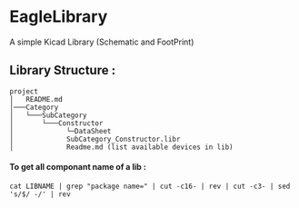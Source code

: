 # EagleLibrary

A simple Kicad Library (Schematic and FootPrint)

## Library Structure :
```
project
│   README.md       
│───Category
│   └───SubCategory
│       └───Constructor
│   	      └─DataSheet
│             SubCategory_Constructor.libr
│             Readme.md (list available devices in lib)
```
 
#### To get all componant name of a lib : 

```
cat LIBNAME | grep "package name=" | cut -c16- | rev | cut -c3- | sed 's/$/ -/' | rev
```
